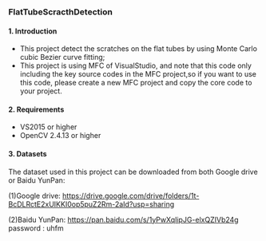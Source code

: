 ### FlatTubeScracthDetection

#### 1. Introduction
* This project detect the scratches on the flat tubes by using Monte Carlo cubic Bezier curve fitting;
* This project is using MFC of VisualStudio, and note that this code only including the key source codes in the MFC project,so if you want to use this code, please create a new MFC project and copy the core code to your project.
#### 2. Requirements
* VS2015 or higher
* OpenCV 2.4.13 or higher
#### 3. Datasets
The dataset used in this project can be downloaded from both Google drive or Baidu YunPan:

(1)Google drive: https://drive.google.com/drive/folders/1t-BcDLRctE2xUIKKI0op5puZ2Rm-2aId?usp=sharing

(2)Baidu YunPan: https://pan.baidu.com/s/1yPwXqIipJG-elxQZIVb24g   password : uhfm 
